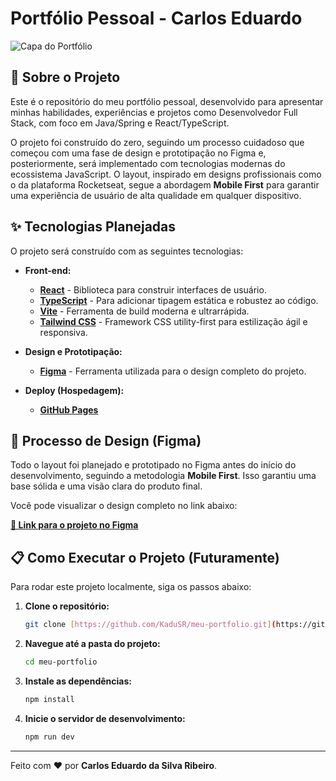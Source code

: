 # Portfólio Pessoal - Carlos Eduardo

![Capa do Portfólio](URL_DA_IMAGEM_DO_SEU_PROJETO_AQUI)

## 🚀 Sobre o Projeto

Este é o repositório do meu portfólio pessoal, desenvolvido para apresentar minhas habilidades, experiências e projetos como Desenvolvedor Full Stack, com foco em Java/Spring e React/TypeScript.

O projeto foi construído do zero, seguindo um processo cuidadoso que começou com uma fase de design e prototipação no Figma e, posteriormente, será implementado com tecnologias modernas do ecossistema JavaScript. O layout, inspirado em designs profissionais como o da plataforma Rocketseat, segue a abordagem **Mobile First** para garantir uma experiência de usuário de alta qualidade em qualquer dispositivo.

## ✨ Tecnologias Planejadas

O projeto será construído com as seguintes tecnologias:

* **Front-end:**
    * [**React**](https://react.dev/) - Biblioteca para construir interfaces de usuário.
    * [**TypeScript**](https://www.typescriptlang.org/) - Para adicionar tipagem estática e robustez ao código.
    * [**Vite**](https://vitejs.dev/) - Ferramenta de build moderna e ultrarrápida.
    * [**Tailwind CSS**](https://tailwindcss.com/) - Framework CSS utility-first para estilização ágil e responsiva.

* **Design e Prototipação:**
    * [**Figma**](https://www.figma.com/) - Ferramenta utilizada para o design completo do projeto.

* **Deploy (Hospedagem):**
    * [**GitHub Pages**](https://pages.github.com/)

## 🎨 Processo de Design (Figma)

Todo o layout foi planejado e prototipado no Figma antes do início do desenvolvimento, seguindo a metodologia **Mobile First**. Isso garantiu uma base sólida e uma visão clara do produto final.

Você pode visualizar o design completo no link abaixo:

[**🔗 Link para o projeto no Figma**](https://www.figma.com/design/l4xE7bNdzqGyrTu8a1NMqv/Portifolio?node-id=42-54&t=wpN5FktuVlNijhWn-0)

## 📋 Como Executar o Projeto (Futuramente)

Para rodar este projeto localmente, siga os passos abaixo:

1.  **Clone o repositório:**
    ```bash
    git clone [https://github.com/KaduSR/meu-portfolio.git](https://github.com/KaduSR/meu-portfolio.git)
    ```

2.  **Navegue até a pasta do projeto:**
    ```bash
    cd meu-portfolio
    ```

3.  **Instale as dependências:**
    ```bash
    npm install
    ```

4.  **Inicie o servidor de desenvolvimento:**
    ```bash
    npm run dev
    ```

---

Feito com ❤️ por **Carlos Eduardo da Silva Ribeiro**.